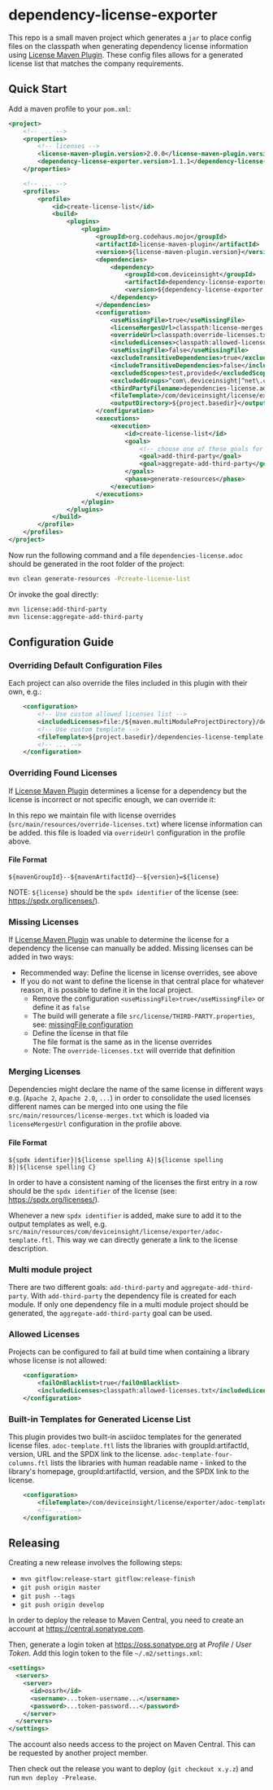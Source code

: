 # dependency-license-exporter

This repo is a small maven project which generates a `jar` to place config files on the classpath
when generating dependency license information using [License Maven Plugin](https://www.mojohaus.org/license-maven-plugin/).
These config files allows for a generated license list that matches the company requirements.

## Quick Start

Add a maven profile to your `pom.xml`:

```xml
<project>
    <!-- ... -->
    <properties>
        <!-- licenses -->
        <license-maven-plugin.version>2.0.0</license-maven-plugin.version>
        <dependency-license-exporter.version>1.1.1</dependency-license-exporter.version>
    </properties>

    <!-- ... -->
    <profiles>
        <profile>
            <id>create-license-list</id>
            <build>
                <plugins>
                    <plugin>
                        <groupId>org.codehaus.mojo</groupId>
                        <artifactId>license-maven-plugin</artifactId>
                        <version>${license-maven-plugin.version}</version>
                        <dependencies>
                            <dependency>
                                <groupId>com.deviceinsight</groupId>
                                <artifactId>dependency-license-exporter</artifactId>
                                <version>${dependency-license-exporter.version}</version>
                            </dependency>
                        </dependencies>
                        <configuration>
                            <useMissingFile>true</useMissingFile>
                            <licenseMergesUrl>classpath:license-merges.txt</licenseMergesUrl>
                            <overrideUrl>classpath:override-licenses.txt</overrideUrl>
                            <includedLicenses>classpath:allowed-licenses-for-deviceinsight.txt</includedLicenses>
                            <useMissingFile>false</useMissingFile>
                            <excludeTransitiveDependencies>true</excludeTransitiveDependencies>
                            <includeTransitiveDependencies>false</includeTransitiveDependencies>
                            <excludedScopes>test,provided</excludedScopes>
                            <excludedGroups>^com\.deviceinsight|^net\.centersight</excludedGroups>
                            <thirdPartyFilename>dependencies-license.adoc</thirdPartyFilename>
                            <fileTemplate>/com/deviceinsight/license/exporter/adoc-template.ftl</fileTemplate>
                            <outputDirectory>${project.basedir}</outputDirectory>
                        </configuration>
                        <executions>
                            <execution>
                                <id>create-license-list</id>
                                <goals>
                                    <!-- choose one of these goals for your project -->
                                    <goal>add-third-party</goal>
                                    <goal>aggregate-add-third-party</goal>
                                </goals>
                                <phase>generate-resources</phase>
                            </execution>
                        </executions>
                    </plugin>
                </plugins>
            </build>
        </profile>
    </profiles>
</project>
```

Now run the following command and a file `dependencies-license.adoc` should be generated in the root folder of the project:
```bash
mvn clean generate-resources -Pcreate-license-list
```
Or invoke the goal directly:
```bash
mvn license:add-third-party
mvn license:aggregate-add-third-party
```

## Configuration Guide


### Overriding Default Configuration Files

Each project can also override the files included in this plugin with their own, e.g.:
```xml
    <configuration>
        <!-- Use custom allowed licenses list -->
        <includedLicenses>file:/${maven.multiModuleProjectDirectory}/dependencies-license-allowed.txt</includedLicenses>
        <!-- Use custom template -->
        <fileTemplate>${project.basedir}/dependencies-license-template.ftl</fileTemplate>
        <!-- ... -->
    </configuration>
```

### Overriding Found Licenses

If [License Maven Plugin](https://www.mojohaus.org/license-maven-plugin/) determines a license for a dependency but the
license is incorrect or not specific enough, we can override it:

In this repo we maintain file with license overrides (`src/main/resources/override-licenses.txt`) where license information can be added.
this file is loaded via `overrideUrl` configuration in the profile above.

#### File Format

```text
${mavenGroupId}--${mavenArtifactId}--${version}=${license}
```

NOTE: `${license}` should be the `spdx identifier` of the license (see: https://spdx.org/licenses/).

### Missing Licenses

If [License Maven Plugin](https://www.mojohaus.org/license-maven-plugin/) was unable to determine the license for a dependency
the license can manually be added. Missing licenses can be added in two ways:

- Recommended way: Define the license in license overrides, see above
- If you do not want to define the license in that central place for whatever reason, it is possible to define
  it in the local project.
  * Remove the configuration `<useMissingFile>true</useMissingFile>` or define it as `false`
  * The build will generate a file `src/license/THIRD-PARTY.properties`, see: [missingFile configuration](https://www.mojohaus.org/license-maven-plugin/add-third-party-mojo.html#missingFile)
  * Define the license in that file \
   The file format is the same as in the license overrides
  * Note: The `override-licenses.txt` will override that definition


### Merging Licenses

Dependencies might declare the name of the same license in different ways e.g. (`Apache 2`, `Apache 2.0`, `...`) in order
to consolidate the used licenses different names can be merged into one using the file `src/main/resources/license-merges.txt`
which is loaded via `licenseMergesUrl` configuration in the profile above.

#### File Format

```text
${spdx identifier}|${license spelling A}|${license spelling B}|${license spelling C}
```

In order to have a consistent naming of the licenses the first entry in a row should be the `spdx identifier` of the
license (see: https://spdx.org/licenses/).

Whenever a new `spdx identifier` is added, make sure to add it to the output templates as well, e.g.
`src/main/resources/com/deviceinsight/license/exporter/adoc-template.ftl`.
This way we can directly generate a link to the license description.

### Multi module project

There are two different goals: `add-third-party` and `aggregate-add-third-party`.
With `add-third-party` the dependency file is created for each module.
If only one dependency file in a multi module project should be generated, the `aggregate-add-third-party` goal can be used.

### Allowed Licenses
Projects can be configured to fail at build time when containing a library whose license is not allowed:

```xml
    <configuration>
        <failOnBlacklist>true</failOnBlacklist>
        <includedLicenses>classpath:allowed-licenses.txt</includedLicenses>
    </configuration>
```

### Built-in Templates for Generated License List
This plugin provides two built-in asciidoc templates for the generated license files.
`adoc-template.ftl` lists the libraries with groupId:artifactId, version, URL and the SPDX link to the license.
`adoc-template-four-columns.ftl` lists the libraries with human readable name - linked to the library's homepage, 
groupId:artifactId, version,  and the SPDX link to the license.

```xml
    <configuration>
        <fileTemplate>/com/deviceinsight/license/exporter/adoc-template-four-columns.ftl</fileTemplate>
        <!-- ... -->
    </configuration>
```

## Releasing

Creating a new release involves the following steps:

* `mvn gitflow:release-start gitflow:release-finish`
* `git push origin master`
* `git push --tags`
* `git push origin develop`

In order to deploy the release to Maven Central, you need to create an account at https://central.sonatype.com.

Then, generate a login token at https://oss.sonatype.org at _Profile_ / _User Token_. Add this login token to the file `~/.m2/settings.xml`:

```xml
<settings>
  <servers>
    <server>
      <id>ossrh</id>
      <username>...token-username...</username>
      <password>...token-password...</password>
    </server>
  </servers>
</settings>
```

The account also needs access to the project on Maven Central. This can be requested by another project member.

Then check out the release you want to deploy (`git checkout x.y.z`) and run `mvn deploy -Prelease`.
